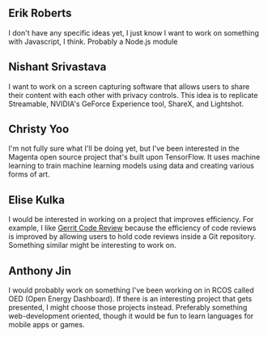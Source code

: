 ## Erik Roberts

I don't have any specific ideas yet, I just know I want to work on something with Javascript, I think. Probably a Node.js module

## Nishant Srivastava

I want to work on a screen capturing software that allows users to share their content with each other with privacy controls. This idea is to replicate Streamable, NVIDIA's GeForce Experience tool, ShareX, and Lightshot.

## Christy Yoo

I'm not fully sure what I'll be doing yet, but I've been interested in the Magenta open source project that's built upon TensorFlow. It uses machine learning to train machine learning models using data and creating various forms of art.

## Elise Kulka

I would be interested in working on a project that improves efficiency. For example, I like [Gerrit Code Review](https://www.gerritcodereview.com/) because the efficiency of code reviews is improved by allowing users to hold code reviews inside a Git repository. Something similar might be interesting to work on.

## Anthony Jin

I would probably work on something I've been working on in RCOS called OED (Open Energy Dashboard). If there is an interesting project that gets presented, I might choose those projects instead. Preferably something web-development oriented, though it would be fun to learn languages for mobile apps or games.
